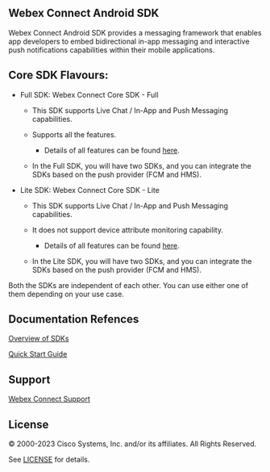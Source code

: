 ## Webex Connect Android SDK 

Webex Connect Android SDK provides a messaging framework that enables app developers to embed bidirectional in-app messaging and interactive push notifications capabilities within their mobile applications.

## Core SDK Flavours:	 

 - Full SDK: Webex Connect Core SDK - Full 

     - This SDK supports Live Chat / In-App and Push Messaging capabilities.

     - Supports all the features. 

          - Details of all features can be found [here](https://developers.imiconnect.io/docs/sdk-vs-sdk-lite). 
	 - In the Full SDK, you will have two SDKs, and you can integrate the SDKs based on the push provider (FCM and HMS). 

 - Lite SDK: Webex Connect Core SDK - Lite 

     - This SDK supports Live Chat / In-App and Push Messaging capabilities. 

     - It does not support device attribute monitoring capability. 

          - Details of all features can be found [here](https://developers.imiconnect.io/docs/sdk-vs-sdk-lite).
	 - In the Lite SDK, you will have two SDKs, and you can integrate the SDKs based on the push provider (FCM and HMS).

Both the SDKs are independent of each other. You can use either one of them depending on your use case. 

## Documentation Refences 

[Overview of SDKs](https://developers.imiconnect.io/docs/overview-of-sdks)

[Quick Start Guide](https://developers.imiconnect.io/docs/quickstart-guide-2)

## Support 

[Webex Connect Support](https://developers.imiconnect.io/docs/imiconnect-support)

## License

&copy; 2000-2023 Cisco Systems, Inc. and/or its affiliates. All Rights Reserved.

See [LICENSE](https://github.com/webex/wxconnect-core-android-sdk/blob/master/LICENSE) for details.